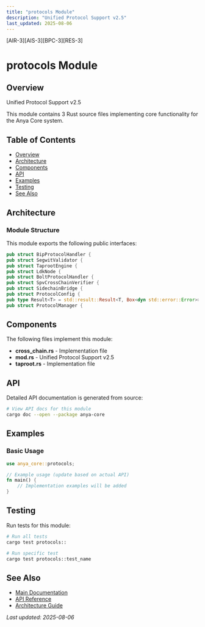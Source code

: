 ```yaml
---
title: "protocols Module"
description: "Unified Protocol Support v2.5"
last_updated: 2025-08-06
---
```


[AIR-3][AIS-3][BPC-3][RES-3]

# protocols Module

## Overview

Unified Protocol Support v2.5

This module contains 3 Rust source files implementing core functionality for the Anya Core system.

## Table of Contents

- [Overview](#overview)
- [Architecture](#architecture)
- [Components](#components)
- [API](#api)
- [Examples](#examples)
- [Testing](#testing)
- [See Also](#see-also)

## Architecture

### Module Structure

This module exports the following public interfaces:

```rust
pub struct BipProtocolHandler {
pub struct SegwitValidator {
pub struct TaprootEngine {
pub struct LdkNode {
pub struct BoltProtocolHandler {
pub struct SpvCrossChainVerifier {
pub struct SidechainBridge {
pub struct ProtocolConfig {
pub type Result<T> = std::result::Result<T, Box<dyn std::error::Error>>;
pub struct ProtocolManager {
```

## Components

The following files implement this module:

- **cross_chain.rs** - Implementation file
- **mod.rs** - Unified Protocol Support v2.5
- **taproot.rs** - Implementation file

## API

Detailed API documentation is generated from source:

```bash
# View API docs for this module
cargo doc --open --package anya-core
```

## Examples

### Basic Usage

```rust
use anya_core::protocols;

// Example usage (update based on actual API)
fn main() {
    // Implementation examples will be added
}
```

## Testing

Run tests for this module:

```bash
# Run all tests
cargo test protocols::

# Run specific test
cargo test protocols::test_name
```

## See Also

- [Main Documentation](../README.md)
- [API Reference](../api/README.md)
- [Architecture Guide](../architecture/README.md)

*Last updated: 2025-08-06*
